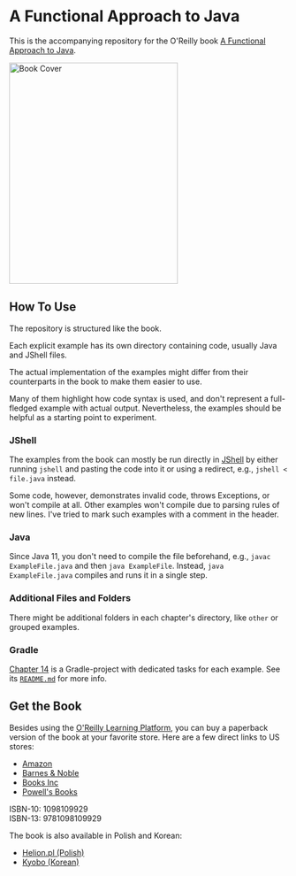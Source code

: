 # A Functional Approach to Java

This is the accompanying repository for the O'Reilly book [A Functional Approach to Java](https://a-functional-approach-to-java.com).

<img src="assets/a-functional-approach-to-java.png" alt="Book Cover" height="400" width="305" title="Book Cover" />


## How To Use

The repository is structured like the book.

Each explicit example has its own directory containing code, usually Java and JShell files.

The actual implementation of the examples might differ from their counterparts in the book to make them easier to use.

Many of them highlight how code syntax is used, and don't represent a full-fledged example with actual output.
Nevertheless, the examples should be helpful as a starting point to experiment.


### JShell

The examples from the book can mostly be run directly in [JShell](https://belief-driven-design.com/jshell-the-java-repl-82d804e6cbf/) by either running `jshell` and pasting the code into it or using a redirect, e.g., `jshell < file.java` instead.

Some code, however, demonstrates invalid code, throws Exceptions, or won't compile at all.
Other examples won't compile due to parsing rules of new lines.
I've tried to mark such examples with a comment in the header.


### Java

Since Java 11, you don't need to compile the file beforehand, e.g., `javac ExampleFile.java` and then `java ExampleFile`.
Instead, `java ExampleFile.java` compiles and runs it in a single step.


### Additional Files and Folders

There might be additional folders in each chapter's directory, like `other` or grouped examples.

### Gradle

[Chapter 14](./part-2/14-design-patterns/) is a Gradle-project with dedicated tasks for each example.
See its [`README.md`](./part-2/14-design-patterns/README.md) for more info.


## Get the Book

Besides using the [O'Reilly Learning Platform](https://www.oreilly.com/library/view/a-functional-approach/9781098109912/), you can buy a paperback version of the book at your favorite store.
Here are a few direct links to US stores:

* [Amazon](https://www.amazon.com/-/de/dp/1098109929)
* [Barnes & Noble](https://www.barnesandnoble.com/w/a-functional-approach-to-java-ben-weidig/1141565109?ean=9781098109929)
* [Books Inc](https://www.booksinc.net/book/9781098109929)
* [Powell's Books](https://www.powells.com/book/functional-approach-to-java-augmenting-object-oriented-java-code-with-functional-principles-9781098109929)

ISBN-10: 1098109929  
ISBN-13: 9781098109929

The book is also available in Polish and Korean:

* [Helion.pl (Polish)](https://helion.pl/ksiazki/java-podejscie-funkcyjne-rozszerzanie-obiektowego-kodu-javy-o-zasady-programowania-funkcyjnego-ben-weidig,japofu.htm)
* [Kyobo (Korean)](https://product.kyobobook.co.kr/detail/S000212762854)
